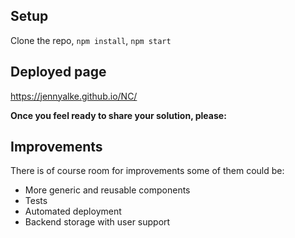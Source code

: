 ## Setup
Clone the repo, `npm install`, `npm start`

## Deployed page
https://jennyalke.github.io/NC/

**Once you feel ready to share your solution, please:**


## Improvements

There is of course room for improvements some of them could be:

* More generic and reusable components
* Tests
* Automated deployment
* Backend storage with user support 

